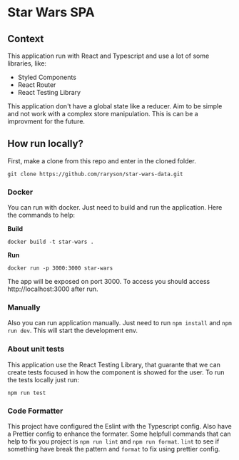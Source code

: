 # Star Wars SPA

## Context

This application run with React and Typescript and use a lot of some libraries, like:

- Styled Components
- React Router
- React Testing Library

This application don't have a global state like a reducer. Aim to be simple and not work with a complex store manipulation. This is can be a improvment for the future.

## How run locally?

First, make a clone from this repo and enter in the cloned folder.
```
git clone https://github.com/raryson/star-wars-data.git
```

### Docker

You can run with docker. Just need to build and run the application.
Here the commands to help:

**Build**

```
docker build -t star-wars .
```

**Run**

```
docker run -p 3000:3000 star-wars
```

The app will be exposed on port 3000. To access you should access http://localhost:3000 after run.

### Manually

Also you can run application manually. Just need to run `npm install` and `npm run dev`. This will start the development env.

### About unit tests

This application use the React Testing Library, that guarante that we can create tests focused in how the component is showed for the user.
To run the tests locally just run:

```
npm run test
```

### Code Formatter

This project have configured the Eslint with the Typescript config. Also have a Prettier config to enhance the formater.
Some helpfull commands that can help to fix you project is `npm run lint` and `npm run format`. `lint` to see if something have break the pattern and `format` to fix using prettier config.
